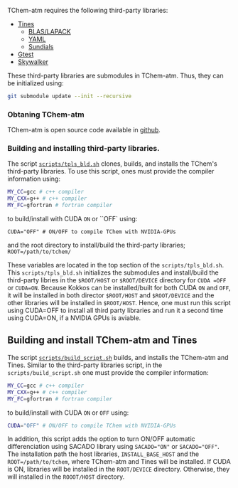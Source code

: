 TChem-atm  requires the following third-party libraries:

  * [Tines](https://github.com/sandialabs/Tines.git)
    * [BLAS/LAPACK](http://www.openblas.net)
    * [YAML](https://github.com/jbeder/yaml-cpp)
    * [Sundials](https://github.com/LLNL/sundials.git)
  * [Gtest](https://github.com/google/googletest.git)
  * [Skywalker](https://github.com/eagles-project/skywalker.git)

These third-party libraries are submodules in TChem-atm. Thus, they can be initialized using:

```bash
git submodule update --init --recursive
```
### Obtaning TChem-atm

TChem-atm is open source code available in [github](https://github.com/PCLAeroParams/TChem-atm).

### Building and installing third-party libraries.

The script [``scripts/tpls_bld.sh``](tpls_bld.sh) clones, builds, and installs the TChem's third-party libraries. To use this script, ones must provide the compiler information using:

```bash
MY_CC=gcc # c++ compiler
MY_CXX=g++ # c++ compiler
MY_FC=gfortran # fortran compiler
```

to build/install with CUDA ``ON`` or ``OFF` using:

```
CUDA="OFF" # ON/OFF to compile TChem with NVIDIA-GPUs
```
and the root directory to install/build the third-party libraries;
``ROOT=/path/to/tchem/``

These variables are located in the top section of the ``scripts/tpls_bld.sh``. This ``scripts/tpls_bld.sh`` initializes the submodules and install/build the third-party libries in the ``$ROOT/HOST`` or ``$ROOT/DEVICE`` directory for ``CUDA =OFF`` or ``CUDA=ON``. Because Kokkos can be installed/built for both CUDA ``ON`` and ``OFF``, it will be installed in both director ``$ROOT/HOST`` and  ``$ROOT/DEVICE`` and the other libraries will be installed in  ``$ROOT/HOST``. Hence, one must run this script using CUDA=OFF to install all third party libraries and run it a second time using CUDA=ON, if a NVIDIA GPUs is aviable.

## Building and install TChem-atm and Tines
The script [``scripts/build_script.sh``](build_script.sh) builds, and installs the TChem-atm and Tines. Similar to the third-party libraries script, in the ``scripts/build_script.sh`` one must provide the compiler information:
```bash
MY_CC=gcc # c++ compiler
MY_CXX=g++ # c++ compiler
MY_FC=gfortran # fortran compiler
```
to build/install with CUDA ``ON`` or ``OFF`` using:
```bash
CUDA="OFF" # ON/OFF to compile TChem with NVIDIA-GPUs
```
In addition, this script adds the option to turn ON/OFF automatic differenciation using SACADO library using ``SACADO="ON"`` or ``SACADO="OFF"``.
The installation path the host libraries, ``INSTALL_BASE_HOST`` and the ``ROOT=/path/to/tchem``, where TChem-atm and Tines will be installed. If CUDA is ON, libraries will be installed in the ``ROOT/DEVICE`` directory. Otherwise, they will installed in the ``ROOOT/HOST`` directory.
